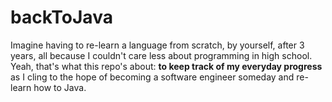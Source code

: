 <h1>backToJava</h1>

<p>Imagine having to re-learn a language from scratch, by yourself, after 3 years, all because I couldn't care less about programming in high school. Yeah, that's what this repo's about: <strong>to keep track of my everyday progress</strong> as I cling to the hope of becoming a software engineer someday and re-learn how to Java.</p>
